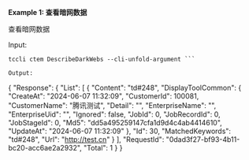 **Example 1: 查看暗网数据**

查看暗网数据

Input: 

```
tccli ctem DescribeDarkWebs --cli-unfold-argument ```

Output: 
```
{
    "Response": {
        "List": [
            {
                "Content": "td#248",
                "DisplayToolCommon": {
                    "CreateAt": "2024-06-07 11:32:09",
                    "CustomerId": 100081,
                    "CustomerName": "腾讯测试",
                    "Detail": "",
                    "EnterpriseName": "",
                    "EnterpriseUid": "",
                    "Ignored": false,
                    "JobId": 0,
                    "JobRecordId": 0,
                    "JobStageId": 0,
                    "Md5": "dd5a495259147cfa1d9d4c4ab4414610",
                    "UpdateAt": "2024-06-07 11:32:09"
                },
                "Id": 30,
                "MatchedKeywords": "td#248",
                "Url": "http://test.cn"
            }
        ],
        "RequestId": "0dad3f27-bf93-4b11-bc20-acc6ae2a2932",
        "Total": 1
    }
}
```

